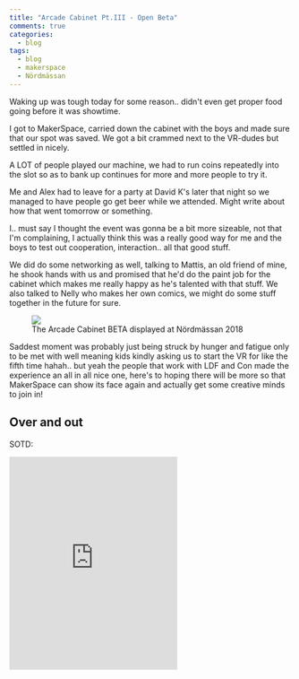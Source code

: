 ```yaml
---
title: "Arcade Cabinet Pt.III - Open Beta"
comments: true
categories:
  - blog
tags:
  - blog
  - makerspace
  - Nördmässan
---
```

Waking up was tough today for some reason.. didn't even get proper food going before it was showtime. 

I got to MakerSpace, carried down the cabinet with the boys and made sure that our spot was saved. We got a bit crammed next to the VR-dudes but settled in nicely. 

A LOT of people played our machine, we had to run coins repeatedly into the slot so as to bank up continues for more and more people to try it. 

Me and Alex had to leave for a party at David K's later that night so we managed to have people go get beer while we attended.
Might write about how that went tomorrow or something.

I.. must say I thought the event was gonna be a bit more sizeable, not that I'm complaining, I actually think this was a really good way for me and the boys to test out cooperation, interaction.. all that good stuff. 

We did do some networking as well, talking to Mattis, an old friend of mine, he shook hands with us and promised that he'd do the paint job for the cabinet which makes me really happy as he's talented with that stuff. We also talked to Nelly who makes her own comics, we might do some stuff together in the future for sure. 

<figure class="half">
    <a href="https://github.com/dotMavriQ/dotmavriq.github.io/blob/master/assets/Camera/20180525_MS.jpg?raw=true"><img src="https://github.com/dotMavriQ/dotmavriq.github.io/blob/master/assets/Camera/20180525_MS.jpg?raw=true"></a>
    <figcaption>The Arcade Cabinet BETA displayed at Nördmässan 2018</figcaption>
</figure>



Saddest moment was probably just being struck by hunger and fatigue only to be met with well meaning kids kindly asking us to start the VR for like the fifth time hahah.. but yeah the people that work with LDF and Con made the experience an all in all nice one, here's to hoping there will be more so that MakerSpace can show its face again and actually get some creative minds to join in! 

Over and out
---
SOTD: 

<iframe src="https://open.spotify.com/embed?uri=spotify:track:0x0JU8OqFZqIykEmtIRb2A" width="300" height="380" frameborder="0" allowtransparency="true" allow="encrypted-media"></iframe>